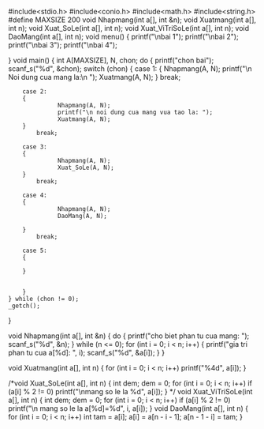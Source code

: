 #include<stdio.h>
#include<conio.h>
#include<math.h>
#include<string.h>
#define MAXSIZE 200
void Nhapmang(int a[], int &n);
void Xuatmang(int a[], int n);
void Xuat_SoLe(int a[], int n);
void Xuat_ViTriSoLe(int a[], int n);
void DaoMang(int a[], int n);
void menu()
{
	printf("\nbai 1");
	printf("\nbai 2");
	printf("\nbai 3");
	printf("\nbai 4");

}
void main()
{
	int A[MAXSIZE], N, chon;
	do
	{
		printf("chon bai");
		scanf_s("%d", &chon);
		switch (chon)
		{
		case 1:
		{
				  Nhapmang(A, N);
				  printf("\n Noi dung cua mang la:\n ");
				  Xuatmang(A, N);
		}
			break;

		case 2:
		{
				  Nhapmang(A, N);
				  printf("\n noi dung cua mang vua tao la: ");
				  Xuatmang(A, N);
		}
			break;

		case 3:
		{
				  Nhapmang(A, N);
				  Xuat_SoLe(A, N);
		}
			break;

		case 4:
		{
				  Nhapmang(A, N);
				  DaoMang(A, N);

		}
			break;

		case 5:
		{
            
		}


		}
	} while (chon != 0);
	_getch();
}

void Nhapmang(int a[], int &n)
{
	do
	{
		printf("cho biet phan tu cua mang: ");
		scanf_s("%d", &n);
	} while (n <= 0);
	for (int i = 0; i < n; i++)
	{
		printf("gia tri phan tu cua a[%d]: ", i);
		scanf_s("%d", &a[i]);
	}
}

void Xuatmang(int a[], int n)
{
	for (int i = 0; i < n; i++)
		printf("%4d", a[i]);
}

/*void Xuat_SoLe(int a[], int n)
{
	int dem;
	dem = 0;
	for (int i = 0; i < n; i++)
	if (a[i] % 2 != 0)
		printf("\nmang so le la %d", a[i]); 
} */
void Xuat_ViTriSoLe(int a[], int n)
{
	int dem;
	dem = 0;
	for (int i = 0; i < n; i++)
	if (a[i] % 2 != 0)
		printf("\n mang so le la a[%d]=%d", i, a[i]);
}
void DaoMang(int a[], int n)
{
	for (int i = 0; i < n; i++)
		int tam = a[i];
	a[i] = a[n - i - 1];
	a[n - 1 - i] = tam;
}

